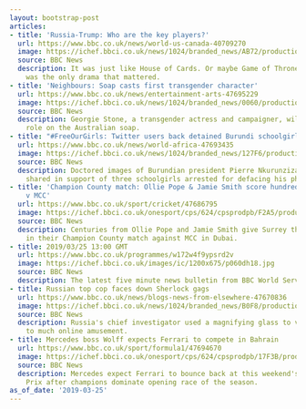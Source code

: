 ```yaml
---
layout: bootstrap-post
articles:
- title: 'Russia-Trump: Who are the key players?'
  url: https://www.bbc.co.uk/news/world-us-canada-40709270
  image: https://ichef.bbci.co.uk/news/1024/branded_news/AB72/production/_100109834_the_russian_investigation_976-nc.jpg
  source: BBC News
  description: It was just like House of Cards. Or maybe Game of Thrones. Trump-Russia
    was the only drama that mattered.
- title: 'Neighbours: Soap casts first transgender character'
  url: https://www.bbc.co.uk/news/entertainment-arts-47695229
  image: https://ichef.bbci.co.uk/news/1024/branded_news/0060/production/_106169000_georgiestone.jpg
  source: BBC News
  description: Georgie Stone, a transgender actress and campaigner, will have a guest
    role on the Australian soap.
- title: "#FreeOurGirls: Twitter users back detained Burundi schoolgirls"
  url: https://www.bbc.co.uk/news/world-africa-47693435
  image: https://ichef.bbci.co.uk/news/1024/branded_news/127F6/production/_106166757_nkurunzizascribblecompositetocrop.png
  source: BBC News
  description: Doctored images of Burundian president Pierre Nkurunziza are being
    shared in support of three schoolgirls arrested for defacing his photo.
- title: 'Champion County match: Ollie Pope & Jamie Smith score hundreds for Surrey
    v MCC'
  url: https://www.bbc.co.uk/sport/cricket/47686795
  image: https://ichef.bbci.co.uk/onesport/cps/624/cpsprodpb/F2A5/production/_106171126_pope1.jpg
  source: BBC News
  description: Centuries from Ollie Pope and Jamie Smith give Surrey the upper hand
    in their Champion County match against MCC in Dubai.
- title: 2019/03/25 13:00 GMT
  url: https://www.bbc.co.uk/programmes/w172w4f9ypsrd2v
  image: https://ichef.bbci.co.uk/images/ic/1200x675/p060dh18.jpg
  source: BBC News
  description: The latest five minute news bulletin from BBC World Service.
- title: Russian top cop faces down Sherlock gags
  url: https://www.bbc.co.uk/news/blogs-news-from-elsewhere-47670836
  image: https://ichef.bbci.co.uk/news/1024/branded_news/B0F8/production/_106140354_glass.png
  source: BBC News
  description: Russia's chief investigator used a magnifying glass to view his laptop
    to much online amusement.
- title: Mercedes boss Wolff expects Ferrari to compete in Bahrain
  url: https://www.bbc.co.uk/sport/formula1/47694670
  image: https://ichef.bbci.co.uk/onesport/cps/624/cpsprodpb/17F3B/production/_106170189_mattiabinottogetty.jpg
  source: BBC News
  description: Mercedes expect Ferrari to bounce back at this weekend's Bahrain Grand
    Prix after champions dominate opening race of the season.
as_of_date: '2019-03-25'
---
```


